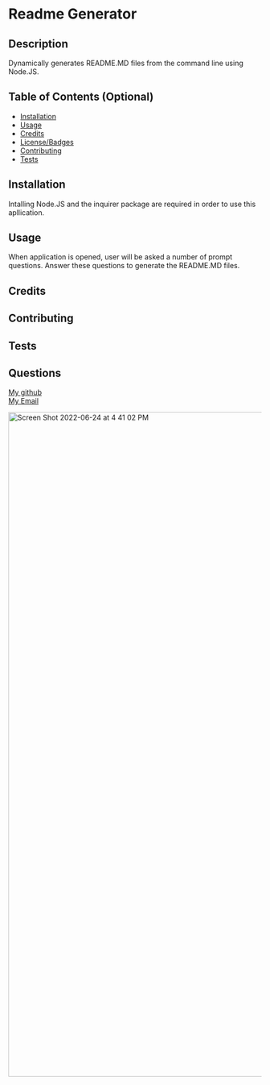 
   # Readme Generator

## Description 
Dynamically generates README.MD files from the command line using Node.JS.
## Table of Contents (Optional)

* [Installation](#installation)
* [Usage](#usage)
* [Credits](#credits)
* [License/Badges](#license)
* [Contributing](#contributing)
* [Tests](#tests)

## Installation
Intalling Node.JS and the inquirer package are required in order to use this apllication.

## Usage 
When application is opened, user will be asked a number of prompt questions. Answer these questions to generate the README.MD files.

## Credits


## Contributing


## Tests


## Questions
<a href="https://github.com/undefined">My github</a> 
<br>
<a href="mailto:jacob.reeder1@gmail.com"> My Email </a>

<img width="1320" alt="Screen Shot 2022-06-24 at 4 41 02 PM" src="https://user-images.githubusercontent.com/97851357/175748966-b9c0a63b-6e2e-4e42-a1cc-d4ba4b16b850.png">

    
